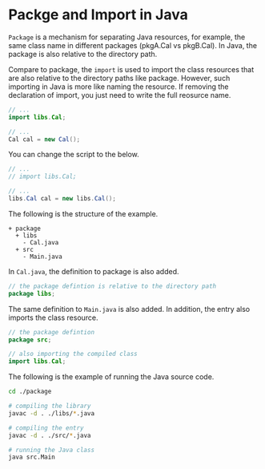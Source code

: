 # Packge and Import in Java

`Package` is a mechanism for separating Java resources, for example, the same class name in different packages (pkgA.Cal vs pkgB.Cal). In Java, the package is also relative to the directory path. 

Compare to package, the `import` is used to import the class resources that are also relative to the directory paths like package. However, such importing in Java is more like naming the resource. If removing the declaration of import, you just need to write the full reosurce name.

```java
// ...
import libs.Cal;

// ...
Cal cal = new Cal();
```

You can change the script to the below.

```java
// ...
// import libs.Cal;

// ...
libs.Cal cal = new libs.Cal();
```

The following is the structure of the example.

```text
+ package
  + libs
    - Cal.java
  + src
    - Main.java
```

In `Cal.java`, the definition to package is also added.

```java
// the package defintion is relative to the directory path
package libs;
```

The same definition to `Main.java` is also added. In addition, the entry also imports the class resource.

```java
// the package defintion
package src;

// also importing the compiled class
import libs.Cal;
```

The following is the example of running the Java source code.

```sh
cd ./package

# compiling the library
javac -d . ./libs/*.java

# compiling the entry
javac -d . ./src/*.java

# running the Java class
java src.Main
```
